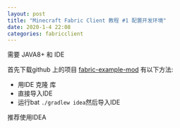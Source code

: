 ```yaml
---
layout: post
title: "Minecraft Fabric Client 教程 #1 配置开发环境"
date: 2020-1-4 22:08
categories: fabricclient
---
```

需要 JAVA8+ 和 IDE

首先下载github 上的项目 [fabric-example-mod](https://github.com/FabricMC/fabric-example-mod/) 有以下方法:

* 用IDE 克隆 库
* 直接导入IDE
* 运行bat `./gradlew idea`然后导入IDE

推荐使用IDEA